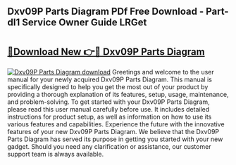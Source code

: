## Dxv09P Parts Diagram PDf Free Download - Part-dI1 Service Owner Guide LRGet

# <h2><a href="http://dfttbjc.blite.top/?on=Dxv09P+Parts+Diagram">🔗Download New 👉🔴 Dxv09P Parts Diagram</a></h2>

[![Dxv09P Parts Diagram download](https://i.imgur.com/lujVjoI.png)](http://dfttbjc.blite.top/?on=Dxv09P+Parts+Diagram)
Greetings and welcome to the user manual for your newly acquired Dxv09P Parts Diagram. This manual is specifically designed to help you get the most out of your product by providing a thorough explanation of its features, setup, usage, maintenance, and problem-solving. To get started with your Dxv09P Parts Diagram, please read this user manual carefully before use. It includes detailed instructions for product setup, as well as information on how to use its various features and capabilities. Experience the future with the innovative features of your new Dxv09P Parts Diagram. We believe that the Dxv09P Parts Diagram has served its purpose in getting you started with your new gadget. Should you need any clarification or assistance, our customer support team is always available.
